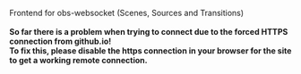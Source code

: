 Frontend for obs-websocket (Scenes, Sources and Transitions)<br/><br/>
<b>So far there is a problem when trying to connect due to the forced HTTPS connection from github.io!</b><br/>
<b>To fix this, please disable the https connection in your browser for the site to get a working remote connection.</b>
